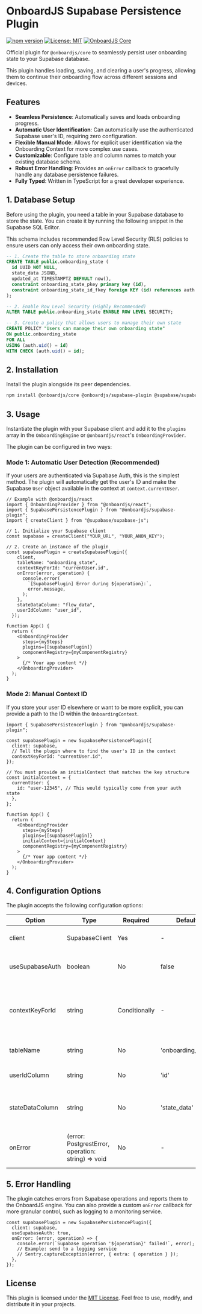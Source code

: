# OnboardJS Supabase Persistence Plugin

[![npm version](https://img.shields.io/npm/v/@onboardjs/supabase-plugin.svg)](https://www.npmjs.com/package/@onboardjs/supabase-plugin)
[![License: MIT](https://img.shields.io/badge/License-MIT-yellow.svg)](https://opensource.org/licenses/MIT)
[![OnboardJS Core](https://img.shields.io/badge/requires-%40onboardjs%2Fcore-blue)](https://www.npmjs.com/package/@onboardjs/core)

Official plugin for `@onboardjs/core` to seamlessly persist user onboarding state to your Supabase database.

This plugin handles loading, saving, and clearing a user's progress, allowing them to continue their onboarding flow across different sessions and devices.

## Features

- **Seamless Persistence**: Automatically saves and loads onboarding progress.
- **Automatic User Identification**: Can automatically use the authenticated Supabase user's ID, requiring zero configuration.
- **Flexible Manual Mode**: Allows for explicit user identification via the Onboarding Context for more complex use cases.
- **Customizable**: Configure table and column names to match your existing database schema.
- **Robust Error Handling**: Provides an `onError` callback to gracefully handle any database persistence failures.
- **Fully Typed**: Written in TypeScript for a great developer experience.

## 1. Database Setup

Before using the plugin, you need a table in your Supabase database to store the state. You can create it by running the following snippet in the Supabase SQL Editor.

This schema includes recommended Row Level Security (RLS) policies to ensure users can only access their own onboarding state.

```sql
-- 1. Create the table to store onboarding state
CREATE TABLE public.onboarding_state (
  id UUID NOT NULL,
  state_data JSONB,
  updated_at TIMESTAMPTZ DEFAULT now(),
  constraint onboarding_state_pkey primary key (id),
  constraint onboarding_state_id_fkey foreign KEY (id) references auth.users (id) on delete CASCADE
);

-- 2. Enable Row Level Security (Highly Recommended)
ALTER TABLE public.onboarding_state ENABLE ROW LEVEL SECURITY;

-- 3. Create a policy that allows users to manage their own state
CREATE POLICY "Users can manage their own onboarding state"
ON public.onboarding_state
FOR ALL
USING (auth.uid() = id)
WITH CHECK (auth.uid() = id);
```

## 2. Installation

Install the plugin alongside its peer dependencies.

```bash
npm install @onboardjs/core @onboardjs/supabase-plugin @supabase/supabase-js
```

## 3. Usage

Instantiate the plugin with your Supabase client and add it to the `plugins` array in the `OnboardingEngine` or `@onboardjs/react`'s `OnboardingProvider`.

The plugin can be configured in two ways:

### Mode 1: Automatic User Detection (Recommended)

If your users are authenticated via Supabase Auth, this is the simplest method. The plugin will automatically get the user's ID and make the Supabase `User` object available in the context at `context.currentUser`.

```tsx
// Example with @onboardjs/react
import { OnboardingProvider } from "@onboardjs/react";
import { SupabasePersistencePlugin } from "@onboardjs/supabase-plugin";
import { createClient } from "@supabase/supabase-js";

// 1. Initialize your Supabase client
const supabase = createClient("YOUR_URL", "YOUR_ANON_KEY");

// 2. Create an instance of the plugin
const supabasePlugin = createSupabasePlugin({
    client,
    tableName: "onboarding_state",
    contextKeyForId: "currentUser.id",
    onError(error, operation) {
      console.error(
        `[SupabasePlugin] Error during ${operation}:`,
        error.message,
      );
    },
    stateDataColumn: "flow_data",
    userIdColumn: "user_id",
  });

function App() {
  return (
    <OnboardingProvider
      steps={mySteps}
      plugins={[supabasePlugin]}
      componentRegistry={myComponentRegistry}
    >
      {/* Your app content */}
    </OnboardingProvider>
  );
}
```

### Mode 2: Manual Context ID

If you store your user ID elsewhere or want to be more explicit, you can provide a path to the ID within the `OnboardingContext`.

```tsx
import { SupabasePersistencePlugin } from "@onboardjs/supabase-plugin";

const supabasePlugin = new SupabasePersistencePlugin({
  client: supabase,
  // Tell the plugin where to find the user's ID in the context
  contextKeyForId: "currentUser.id",
});

// You must provide an initialContext that matches the key structure
const initialContext = {
  currentUser: {
    id: "user-12345", // This would typically come from your auth state
  },
};

function App() {
  return (
    <OnboardingProvider
      steps={mySteps}
      plugins={[supabasePlugin]}
      initialContext={initialContext}
      componentRegistry={myComponentRegistry}
    >
      {/* Your app content */}
    </OnboardingProvider>
  );
}
```

## 4. Configuration Options

The plugin accepts the following configuration options:

| Option           | Type                                               | Required      | Default            | Description                                                                                                 |
| ---------------- | -------------------------------------------------- | ------------- | ------------------ | ----------------------------------------------------------------------------------------------------------- |
| client           | SupabaseClient                                     | Yes           | -                  | Your initialized Supabase client instance.                                                                  |
| useSupabaseAuth  | boolean                                            | No            | false              | If true, automatically uses the authenticated Supabase user's ID.                                           |
| contextKeyForId  | string                                             | Conditionally | -                  | Dot-notation path to the unique user ID within the OnboardingContext. Required if useSupabaseAuth is false. |
| tableName        | string                                             | No            | 'onboarding_state' | The name of the table in your database.                                                                     |
| userIdColumn     | string                                             | No            | 'id'               | The name of the user ID column in your table.                                                               |
| stateDataColumn  | string                                             | No            | 'state_data'       | The name of the JSONB column where the onboarding state will be stored.                                     |
| onError          | (error: PostgrestError, operation: string) => void | No            | -                  | Optional callback to handle persistence errors for load, persist, or clear operations.                      |

## 5. Error Handling

The plugin catches errors from Supabase operations and reports them to the OnboardJS engine. You can also provide a custom `onError` callback for more granular control, such as logging to a monitoring service.


```tsx
const supabasePlugin = new SupabasePersistencePlugin({
  client: supabase,
  useSupabaseAuth: true,
  onError: (error, operation) => {
    console.error(`Supabase operation '${operation}' failed!`, error);
    // Example: send to a logging service
    // Sentry.captureException(error, { extra: { operation } });
  },
});
```

## License

This plugin is licensed under the [MIT License](https://opensource.org/licenses/MIT). Feel free to use, modify, and distribute it in your projects.
